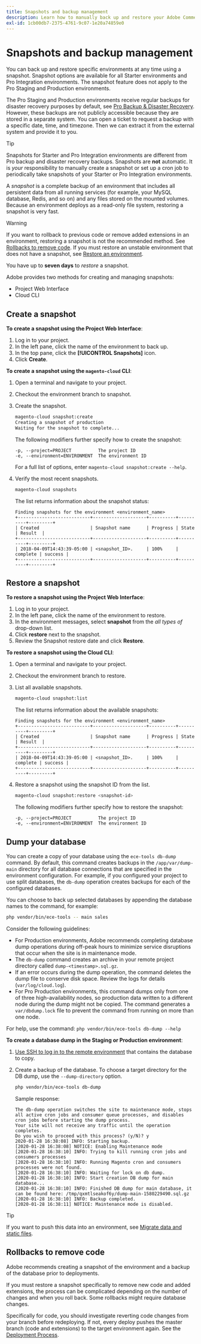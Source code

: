 ```yaml
---
title: Snapshots and backup management
description: Learn how to manually back up and restore your Adobe Commerce on cloud infrastructure project.
exl-id: 1cb00db7-2375-4761-9c07-1e20a74859e0
---
```

# Snapshots and backup management

You can back up and restore specific environments at any time using a snapshot. Snapshot options are available for all Starter environments and Pro Integration environments. The snapshot feature does not apply to the Pro Staging and Production environments.

The Pro Staging and Production environments receive regular backups for disaster recovery purposes by default, see [Pro Backup & Disaster Recovery](../architecture/pro-architecture.md#backup-and-disaster-recovery). However, these backups are not publicly accessible because they are stored in a separate system. You can open a ticket to request a backup with a specific date, time, and timezone. Then we can extract it from the external system and provide it to you.

>[!TIP]
>
>Snapshots for Starter and Pro Integration environments are different from Pro backup and disaster recovery backups. Snapshots are **not** automatic. It is _your_ responsibility to manually create a snapshot or set up a cron job to periodically take snapshots of your Starter or Pro Integration environments.

A _snapshot_ is a complete backup of an environment that includes all persistent data from all running services (for example, your MySQL database, Redis, and so on) and any files stored on the mounted volumes. Because an environment deploys as a read-only file system, restoring a snapshot is very fast.

>[!WARNING]
>
>If you want to rollback to previous code or remove added extensions in an environment, restoring a snapshot is not the recommended method. See [Rollbacks to remove code](#rollbacks-to-remove-code). If you must restore an unstable environment that does not have a snapshot, see [Restore an environment](../development/restore-environment.md).

You have up to **seven days** to _restore_ a snapshot.

Adobe provides two methods for creating and managing snapshots:

-  Project Web Interface
-  Cloud CLI

## Create a snapshot

**To create a snapshot using the Project Web Interface**:

1. Log in to your project.
1. In the left pane, click the name of the environment to back up.
1. In the top pane, click the **[!UICONTROL Snapshots]** icon.
1. Click **Create**.

**To create a snapshot using the `magento-cloud` CLI**:

1. Open a terminal and navigate to your project.
1. Checkout the environment branch to snapshot.
1. Create the snapshot.

   ```bash
   magento-cloud snapshot:create
   Creating a snapshot of production
   Waiting for the snapshot to complete...
   ```

   The following modifiers further specify how to create the snapshot:

   ```text
   -p, --project=PROJECT          The project ID
   -e, --environment=ENVIRONMENT  The environment ID
   ```

   For a full list of options, enter `magento-cloud snapshot:create --help`.

1. Verify the most recent snapshots.

   ```bash
   magento-cloud snapshots
   ```

   The list returns information about the snapshot status:

   ```terminal
   Finding snapshots for the environment <environment_name>
   +---------------------------+--------------------+----------+----------+---------+
   | Created                   | Snapshot name      | Progress | State    | Result  |
   +---------------------------+--------------------+----------+----------+---------+
   | 2018-04-09T14:43:39-05:00 | <snapshot_ID>.     | 100%     | complete | success |
   +---------------------------+--------------------+----------+----------+---------+
   ```

## Restore a snapshot

**To restore a snapshot using the Project Web Interface**:

1. Log in to your project.
1. In the left pane, click the name of the environment to restore.
1. In the environment messages, select **snapshot** from the _all types of_ drop-down list.
1. Click **restore** next to the snapshot.
1. Review the Snapshot restore date and click **Restore**.

**To restore a snapshot using the Cloud CLI**:

1. Open a terminal and navigate to your project.
1. Checkout the environment branch to restore.
1. List all available snapshots.

   ```bash
   magento-cloud snapshot:list
   ```

   The list returns information about the available snapshots:

   ```terminal
   Finding snapshots for the environment <environment_name>
   +---------------------------+--------------------+----------+----------+---------+
   | Created                   | Snapshot name      | Progress | State    | Result  |
   +---------------------------+--------------------+----------+----------+---------+
   | 2018-04-09T14:43:39-05:00 | <snapshot_ID>.     | 100%     | complete | success |
   +---------------------------+--------------------+----------+----------+---------+
   ```

1. Restore a snapshot using the snapshot ID from the list.

   ```bash
   magento-cloud snapshot:restore <snapshot-id>
   ```

   The following modifiers further specify how to restore the snapshot:

   ```text
   -p, --project=PROJECT          The project ID
   -e, --environment=ENVIRONMENT  The environment ID
   ```

## Dump your database

You can create a copy of your database using the `ece-tools db-dump` command. By default, this command creates backups in the `/app/var/dump-main` directory for all database connections that are specified in the environment configuration. For example, if you configured your project to use split databases, the `db-dump` operation creates backups for each of the configured databases.

You can choose to back up selected databases by appending the database names to the command, for example:

```bash
php vendor/bin/ece-tools -- main sales
```

Consider the following guidelines:

-  For Production environments, Adobe recommends completing database dump operations during off-peak hours to minimize service disruptions that occur when the site is in maintenance mode.
-  The `db-dump` command creates an archive in your remote project directory called  `dump-<timestamp>.sql.gz`.
-  If an error occurs during the dump operation, the command deletes the dump file to conserve disk space. Review the logs for details (`var/log/cloud.log`).
-  For Pro Production environments, this command dumps only from one of three high-availability nodes, so production data written to a different node during the dump might not be copied. The command generates a `var/dbdump.lock` file to prevent the command from running on more than one node.

For help, use the command: `php vendor/bin/ece-tools db-dump --help`

**To create a database dump in the Staging or Production environment**:

1. [Use SSH to log in to the remote environment](../development/secure-connections.md#use-an-ssh-command) that contains the database to copy.

1. Create a backup of the database. To choose a target directory for the DB dump, use the `--dump-directory` option.

   ```bash
   php vendor/bin/ece-tools db-dump
   ```

   Sample response:

   ```terminal
   The db-dump operation switches the site to maintenance mode, stops all active cron jobs and consumer queue processes, and disables cron jobs before starting the dump process.
   Your site will not receive any traffic until the operation completes.
   Do you wish to proceed with this process? (y/N)? y
   2020-01-28 16:38:08] INFO: Starting backup.
   [2020-01-28 16:38:08] NOTICE: Enabling Maintenance mode
   [2020-01-28 16:38:10] INFO: Trying to kill running cron jobs and consumers processes
   [2020-01-28 16:38:10] INFO: Running Magento cron and consumers processes were not found.
   [2020-01-28 16:38:10] INFO: Waiting for lock on db dump.
   [2020-01-28 16:38:10] INFO: Start creation DB dump for main database...
   [2020-01-28 16:38:10] INFO: Finished DB dump for main database, it can be found here: /tmp/qxmtlseakof6y/dump-main-1580229490.sql.gz
   [2020-01-28 16:38:10] INFO: Backup completed.
   [2020-01-28 16:38:11] NOTICE: Maintenance mode is disabled.
   ```

>[!TIP]
>
>If you want to push this data into an environment, see [Migrate data and static files](../deploy/staging-production.md#migrate-static-files).

## Rollbacks to remove code

Adobe recommends creating a snapshot of the environment and a backup of the database prior to deployments.

If you must restore a snapshot specifically to remove new code and added extensions, the process can be complicated depending on the number of changes and when you roll back. Some rollbacks might require database changes.

Specifically for code, you should investigate reverting code changes from your branch before redeploying. If not, every deploy pushes the master branch (code and extensions) to the target environment again. See the [Deployment Process](../deploy/process.md).
